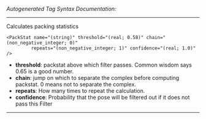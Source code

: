 _Autogenerated Tag Syntax Documentation:_

---
Calculates packing statistics

```
<PackStat name="(string)" threshold="(real; 0.58)" chain="(non_negative_integer; 0)"
         repeats="(non_negative_integer; 1)" confidence="(real; 1.0)" />
```

-   **threshold**: packstat above which filter passes. Common wisdom says 0.65 is a good number.
-   **chain**: jump on which to separate the complex before computing packstat. 0 means not to separate the complex.
-   **repeats**: How many times to repeat the calculation.
-   **confidence**: Probability that the pose will be filtered out if it does not pass this Filter

---
